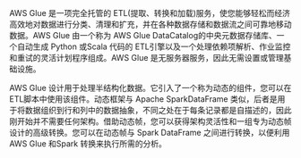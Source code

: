 AWS Glue 是一项完全托管的 ETL(提取、转换和加载)服务，使您能够轻松而经济高效地对数据进行分类、清理和扩充，并在各种数据存储和数据流之间可靠地移动数据。AWS Glue 由一个称为 AWS Glue DataCatalog的中央元数据存储库、一个自动生成 Python 或Scala 代码的 ETL引擎以及一个处理依赖项解析、作业监控和重试的灵活计划程序组成。AWS Glue 是无服务器服务，因此无需设置或管理基础设施。

AWS Glue 设计用于处理半结构化数据。它引入了一个称为动态的组件，您可以在 ETL脚本中使用该组件。动态框架与 Apache SparkDataFrame 类似，后者是用于将数据组织到行和列中的数据抽象，不同之处在于每条记录都是自描述的，因此刚开始并不需要任何架构。借助动态帧，您可以获得架构灵活性和一组专为动态帧设计的高级转换。您可以在动态帧与 Spark DataFrame 之间进行转换，以便利用 AWS Glue 和Spark 转换来执行所需的分析。